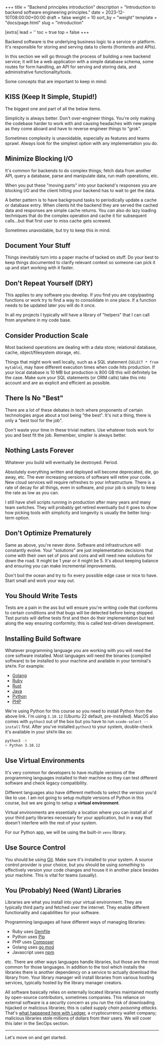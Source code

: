 +++
title = "Backend principles introduction"
description = "Introduction to backend software engineering principles."
date = 2023-12-10T08:00:00+00:00
draft = false
weight = 10
sort_by = "weight"
template = "docs/page.html"
slug = "introduction"

[extra]
lead = ''
toc = true
top = false
+++

Backend software is the underlying business logic to a service or platform. It's responsible for storing and serving data to clients (frontends and APIs).

In this section we will go through the process of building a new backend service; it will be a web application with a simple database schema, some routes for form handling, an API for serving and storing data, and administrative functionality/tools.

Some concepts that are important to keep in mind:

## KISS (Keep It Simple, Stupid!)

The biggest one and part of all the below items.

Simplicity is always better. Don't over-engineer things. You're only making the codebase harder to work with and causing headaches with new people as they come aboard and have to reverse engineer things to "grok".

Sometimes complexity is unavoidable, especially as features and teams sprawl. Always look for the simplest option with any implementation you do.

## Minimize Blocking I/O

It's common for backends to do complex things; fetch data from another API, query a database, parse and manipulate data, run math operations, etc.

When you put these "moving parts" into your backend's responses you are blocking I/O and the client hitting your backend has to wait to get the data.

A better pattern is to have background tasks to periodically update a cache or database entry. When clients hit the backend they are served the cached data and responses are simple cache returns. You *can* also do lazy loading techniques that do the complex operation and cache it for subsequent calls...but that first user to miss cache gets screwed.

Sometimes unavoidable, but try to keep this in mind.

## Document Your Stuff

Things inevitably turn into a paper mache of tacked on stuff. Do your best to keep things documented to clarify relevant context so someone can pick it up and start working with it faster.

## Don't Repeat Yourself (DRY)

This applies to any software you develop. If you find you are copy/pasting functions or work try to find a way to consolidate in one place. If a function needs to be updated later you will do it once.

In all my projects I typically will have a library of "helpers" that I can call from anywhere in my code base.

## Consider Production Scale

Most backend operations are dealing with a data store; relational database, cache, object/filesystem storage, etc.

Things that might work well locally, such as a SQL statement (`SELECT * from mytable`), may have different execution times when code hits production. If your local database is 10 MB but production is 800 GB this will definitely be the case. Make sure your SQL statements (or ORM calls) take this into account and are as explicit and efficient as possible.

## There Is No "Best"

There are a lot of these debates in tech where proponents of certain technologies argue about a tool being "the best". It's not a thing, there is only a "best tool for the job".

Don't waste your time in these trivial matters. Use whatever tools work for you and best fit the job. Remember, simpler is always better.

## Nothing Lasts Forever

Whatever you build will eventually be destroyed. Period.

Absolutely everything written and deployed will become deprecated, die, go away, etc. The ever increasing versions of software will retire your code. New cloud services will require refreshes to your infrastructure. There is a rate of decay for all things, even in software, and your job is simply to keep the rate as low as you can.

I still have shell scripts running in production after many years and many team switches. They will probably get retired eventually but it goes to show how picking tools with simplicity and longevity is usually the better long-term option.

## Don't Optimize Prematurely

Same as above, you're never done. Software and infrastructure will constantly evolve. Your "solutions" are just implementation decisions that come with their own set of pros and cons and will need new solutions for down the road. It might be 1 year or it might be 5. It's about keeping balance and ensuring you can make incremental improvements.

Don't boil the ocean and try to fix every possible edge case or nice to have. Start small and work your way out.

## You Should Write Tests

Tests are a pain in the ass but will ensure you're writing code that conforms to certain conditions and that bugs will be detected before being shipped. Test purists will define tests first and then do their implementation but test along the way ensuring conformity; this is called test-driven development.

## Installing Build Software

Whatever programming language you are working with you will need the core software installed. Most languages will need the binaries (compiled software) to be installed to your machine and available in your terminal's `$PATH`. For example:
* [Golang](https://go.dev/doc/install)
* [Ruby](https://www.ruby-lang.org/en/documentation/installation/)
* [Rust](https://www.rust-lang.org/tools/install)
* [Java](https://www.java.com/en/download/help/linux_x64_install.html)
* [Python](https://www.python.org/downloads/)
* [PHP](https://www.php.net/manual/en/install.php)

We're using Python for this course so you need to install Python from the above link. I'm using `3.10.12` (Ubuntu 22 default, pre-installed). MacOS also comes with `python3` out of the box but you have to run `xcode-select --install` first. After you've installed `python3` to your system, double-check it's available in your `$PATH` like so:

```bash
python3 -V
> Python 3.10.12
```

## Use Virtual Environments

It's very common for developers to have multiple versions of the programming languages installed to their machine so they can test different software and check legacy compatibility.

Different languages also have different methods to select the version you'd like to use. I am not going to setup multiple versions of Python in this course, but we are going to setup a **virtual environment**.

Virtual environments are essentially a location where you can install all of your third party libraries necessary for your application, but in a way that doesn't interfere with the rest of your system. 

For our Python app, we will be using the built-in `venv` library.

## Use Source Control

You should be using [Git](https://git-scm.com/). Make sure it's installed to your system. A source control provider is your choice, but you should be using *something* to effectively version your code changes and house it in another place besides your machine. This is vital for teams (usually).

## You (Probably) Need (Want) Libraries

Libraries are what you install into your virtual environment. They are typically third party and fetched over the internet. They enable different functionality and capabilities for your software. 

Programming languages all have different ways of managing libraries:
* Ruby uses [Gemfile](https://www.rubyguides.com/2018/09/ruby-gems-gemfiles-bundler/)
* Python uses [Pip](https://pypi.org/project/pip/)
* PHP uses [Composer](https://getcomposer.org/doc/00-intro.md)
* Golang uses [go mod](https://go.dev/ref/mod)
* Javascript uses [npm](https://www.npmjs.com/)

etc. There are other ways languages handle libraries, but those are the most common for those languages. In addition to the tool which installs the libraries there is another dependency on a service to actually download the library from. Your library manager will install libraries from various hosting services, typically hosted by the library manager creators.

All software basically relies on externally located libraries maintained mostly by open-source contributors, sometimes companies. This reliance on external software is a security concern as you run the risk of downloading hijacked or malicious libraries; this is called *supply chain poisoning attacks*. That's [what happened here with Ledger](https://techcrunch.com/2023/12/14/supply-chain-attack-targeting-ledger-crypto-wallet-leaves-users-hacked/), a cryptocurrency wallet company; malicious libraries stole millions of dollars from their users. We will cover this later in the SecOps section.

---

Let's move on and get started.